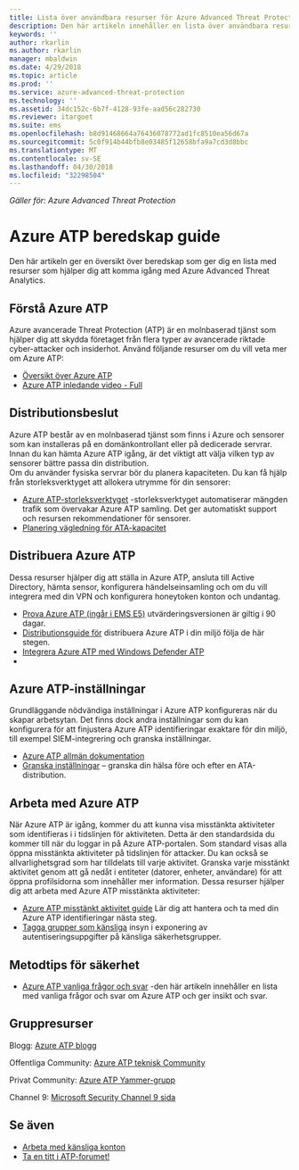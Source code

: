 ```yaml
---
title: Lista över användbara resurser för Azure Advanced Threat Protection | Microsoft Docs
description: Den här artikeln innehåller en lista över användbara resurser för Azure ATP
keywords: ''
author: rkarlin
ms.author: rkarlin
manager: mbaldwin
ms.date: 4/29/2018
ms.topic: article
ms.prod: ''
ms.service: azure-advanced-threat-protection
ms.technology: ''
ms.assetid: 34dc152c-6b7f-4128-93fe-aad56c282730
ms.reviewer: itargoet
ms.suite: ems
ms.openlocfilehash: b8d91468664a76436078772ad1fc8510ea56d67a
ms.sourcegitcommit: 5c0f914b44bfb8e03485f12658bfa9a7cd3d8bbc
ms.translationtype: MT
ms.contentlocale: sv-SE
ms.lasthandoff: 04/30/2018
ms.locfileid: "32298504"
---
```

*Gäller för: Azure Advanced Threat Protection*



# <a name="azure-atp-readiness-guide"></a>Azure ATP beredskap guide

Den här artikeln ger en översikt över beredskap som ger dig en lista med resurser som hjälper dig att komma igång med Azure Advanced Threat Analytics. 

## <a name="understanding-azure-atp"></a>Förstå Azure ATP

Azure avancerade Threat Protection (ATP) är en molnbaserad tjänst som hjälper dig att skydda företaget från flera typer av avancerade riktade cyber-attacker och insiderhot. Använd följande resurser om du vill veta mer om Azure ATP: 
- [Översikt över Azure ATP](what-is-atp.md)
- [Azure ATP inledande video - Full](https://www.youtube.com/watch?v=KX-xpFc0sBw) 

## <a name="deployment-decisions"></a>Distributionsbeslut

Azure ATP består av en molnbaserad tjänst som finns i Azure och sensorer som kan installeras på en domänkontrollant eller på dedicerade servrar. Innan du kan hämta Azure ATP igång, är det viktigt att välja vilken typ av sensorer bättre passa din distribution.<br>Om du använder fysiska servrar bör du planera kapaciteten. Du kan få hjälp från storleksverktyget att allokera utrymme för din sensorer: 
- [Azure ATP-storleksverktyget](http://aka.ms/aatpsizingtool) -storleksverktyget automatiserar mängden trafik som övervakar Azure ATP samling. Det ger automatiskt support och resursen rekommendationer för sensorer. 
- [Planering vägledning för ATA-kapacitet](atp-capacity-planning.md)

## <a name="deploy-azure-atp"></a>Distribuera Azure ATP

Dessa resurser hjälper dig att ställa in Azure ATP, ansluta till Active Directory, hämta sensor, konfigurera händelseinsamling och om du vill integrera med din VPN och konfigurera honeytoken konton och undantag. 
- [Prova Azure ATP (ingår i EMS E5)](http://aka.ms/aatptrial) utvärderingsversionen är giltig i 90 dagar.
- [Distributionsguide för](install-atp-step1.md) distribuera Azure ATP i din miljö följa de här stegen.
- [Integrera Azure ATP med Windows Defender ATP](integrate-wd-atp.md)
- 
## <a name="azure-atp-settings"></a>Azure ATP-inställningar

Grundläggande nödvändiga inställningar i Azure ATP konfigureras när du skapar arbetsytan. Det finns dock andra inställningar som du kan konfigurera för att finjustera Azure ATP identifieringar exaktare för din miljö, till exempel SIEM-integrering och granska inställningar. 

- [Azure ATP allmän dokumentation](what-is-atp.md)
- [Granska inställningar](https://blogs.technet.microsoft.com/positivesecurity/2017/08/18/ata-auditing-auditpol-advanced-audit-settings-enforcement-lightweight-gateway-service-discovery/) – granska din hälsa före och efter en ATA-distribution. 

## <a name="work-with-azure-atp"></a>Arbeta med Azure ATP

När Azure ATP är igång, kommer du att kunna visa misstänkta aktiviteter som identifieras i i tidslinjen för aktiviteten. Detta är den standardsida du kommer till när du loggar in på Azure ATP-portalen. Som standard visas alla öppna misstänkta aktiviteter på tidslinjen för attacker. Du kan också se allvarlighetsgrad som har tilldelats till varje aktivitet. Granska varje misstänkt aktivitet genom att gå nedåt i entiteter (datorer, enheter, användare) för att öppna profilsidorna som innehåller mer information. Dessa resurser hjälper dig att arbeta med Azure ATP misstänkta aktiviteter: 

- [Azure ATP misstänkt aktivitet guide](suspicious-activity-guide.md) Lär dig att hantera och ta med din Azure ATP identifieringar nästa steg.
- [Tagga grupper som känsliga](sensitive-accounts.md) insyn i exponering av autentiseringsuppgifter på känsliga säkerhetsgrupper.

## <a name="security-best-practices"></a>Metodtips för säkerhet

- [Azure ATP vanliga frågor och svar](atp-technical-faq.md) -den här artikeln innehåller en lista med vanliga frågor och svar om Azure ATP och ger insikt och svar. 
## <a name="community-resources"></a>Gruppresurser

Blogg: [Azure ATP blogg](https://aka.ms/aatpblog)

Offentliga Community: [Azure ATP teknisk Community](https://aka.ms/AatpCom)

Privat Community: [Azure ATP Yammer-grupp](https://www.yammer.com/azureadvisors/#/threads/inGroup?type=in_group&feedId=9386893&view=all)

Channel 9: [Microsoft Security Channel 9 sida](https://channel9.msdn.com/Shows/Microsoft-Security/)



## <a name="see-also"></a>Se även

- [Arbeta med känsliga konton](sensitive-accounts.md)
- [Ta en titt i ATP-forumet!](https://aka.ms/azureatpcommunity)